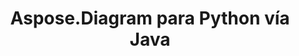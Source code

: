 ﻿---
title: Aspose.Diagram para Python vía Java
type: docs
weight: 60
url: /es/java/aspose-diagram-for-python-via-java-features/
---
